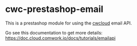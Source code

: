 # cwc-prestashop-email

This is a prestashop module for using the [cwcloud](https://doc.cloud.comwork.io/docs/tutorials/emailapi) email API.

Go see this documentation to get more details: https://doc.cloud.comwork.io/docs/tutorials/emailapi

